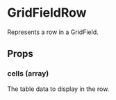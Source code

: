 # GridFieldRow

Represents a row in a GridField.

## Props

### cells (array)

The table data to display in the row.
